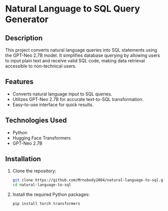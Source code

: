 # Natural Language to SQL Query Generator  

## Description  
This project converts natural language queries into SQL statements using the GPT-Neo 2.7B model. It simplifies database querying by allowing users to input plain text and receive valid SQL code, making data retrieval accessible to non-technical users.  

## Features  
- Converts natural language input to SQL queries.  
- Utilizes GPT-Neo 2.7B for accurate text-to-SQL transformation.  
- Easy-to-use interface for quick results.  

## Technologies Used  
- Python  
- Hugging Face Transformers  
- GPT-Neo 2.7B  

## Installation  
1. Clone the repository:  
   ```bash
   git clone https://github.com/Mrnobody2004/natural-language-to-sql.git
   cd natural-language-to-sql
2. Install the required Python packages:  
   ```bash
   pip install torch transformers

